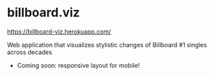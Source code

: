 # billboard.viz

https://billboard-viz.herokuapp.com/

Web application that visualizes stylistic changes of Billboard #1 singles across decades

* Coming soon: responsive layout for mobile!

